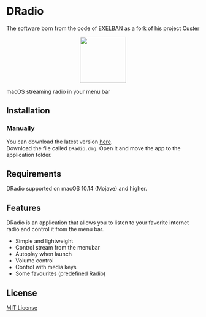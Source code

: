 # DRadio

The software born from the code of <a href="https://github.com/exelban">EXELBAN</a> as a fork of his project <a href="https://github.com/exelban/custer">Custer</a>
<a href="https://github.com/diegorainero/DRadio/releases"><p align="center"><img src="https://raw.githubusercontent.com/diegorainero/DRadio/master/Custer/Supporting%20Files/Assets.xcassets/AppIcon.appiconset/icon-3.png?token=ADFW7PDYHRQUBO6VVJQDN3K7OHIOY" width="120"></p></a>

macOS streaming radio in your menu bar

## Installation
### Manually
You can download the latest version [here](https://github.com/diegorainero/DRadio/releases).  
Download the file called `DRadio.dmg`. Open it and move the app to the application folder.

## Requirements
DRadio supported on macOS 10.14 (Mojave) and higher.

## Features
DRadio is an application that allows you to listen to your favorite internet radio and control it from the menu bar.

 - Simple and lightweight
 - Control stream from the menubar
 - Autoplay when launch
 - Volume control
 - Control with media keys
 - Some favourites (predefined Radio)

## License
[MIT License](https://github.com/diegorainero/DRadio/blob/master/LICENSE)
